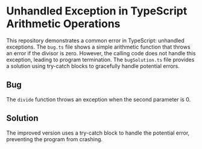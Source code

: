 # Unhandled Exception in TypeScript Arithmetic Operations

This repository demonstrates a common error in TypeScript: unhandled exceptions. The `bug.ts` file shows a simple arithmetic function that throws an error if the divisor is zero. However, the calling code does not handle this exception, leading to program termination. The `bugSolution.ts` file provides a solution using try-catch blocks to gracefully handle potential errors.

## Bug
The `divide` function throws an exception when the second parameter is 0.

## Solution
The improved version uses a try-catch block to handle the potential error, preventing the program from crashing.